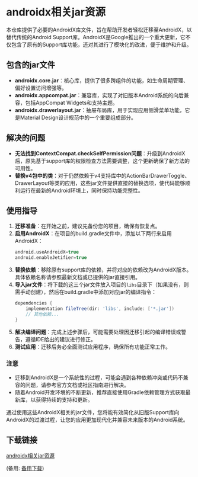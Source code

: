 # androidx相关jar资源

本仓库提供了必要的AndroidX库文件，旨在帮助开发者轻松迁移至AndroidX，以替代传统的Android Support库。AndroidX是Google推出的一个重大更新，它不仅包含了原有的Support库功能，还对其进行了模块化的改进，便于维护和升级。

## 包含的jar文件

- **androidx.core.jar**：核心库，提供了很多跨组件的功能，如生命周期管理、偏好设置访问增强等。
- **androidx.appcompat.jar**：兼容库，实现了对旧版本Android系统的向后兼容，包括AppCompat Widgets和支持主题。
- **androidx.drawerlayout.jar**：抽屉布局库，用于实现应用侧滑菜单功能，它是Material Design设计规范中的一个重要组成部分。

## 解决的问题

- **无法找到ContextCompat.checkSelfPermission问题**：升级到AndroidX后，原先基于support库的权限检查方法需要调整，这个更新确保了新方法的可用性。
- **替换v4包中的类**：对于仍然依赖于v4支持库中的ActionBarDrawerToggle、DrawerLayout等类的应用，这些jar文件提供直接的替换选项，使代码能够顺利运行在最新的Android环境上，同时保持功能完整性。

## 使用指导

1. **迁移准备**：在开始之前，建议先备份您的项目，确保有恢复点。
2. **启用AndroidX**：在项目的build.gradle文件中，添加以下两行来启用AndroidX：
   ```gradle
   android.useAndroidX=true
   android.enableJetifier=true
   ```
3. **替换依赖**：移除原有support库的依赖，并将对应的依赖改为AndroidX版本。具体依赖名称请参照最新文档或已提供的jar直接引用。
4. **导入jar文件**：将下载的这三个jar文件放入项目的`libs`目录下（如果没有，则需手动创建），然后在build.gradle中添加对应jar的编译指令：
   ```gradle
   dependencies {
       implementation fileTree(dir: 'libs', include: ['*.jar'])
       // 其他依赖...
   }
   ```
5. **解决编译问题**：完成上述步骤后，可能需要处理因迁移引起的编译错误或警告，遵循IDE给出的建议进行修正。
6. **测试应用**：迁移后务必全面测试应用程序，确保所有功能正常工作。

### 注意

- 迁移到AndroidX是一个系统性的过程，可能会遇到各种依赖冲突或代码不兼容的问题，请参考官方文档或社区指南进行解决。
- 随着Android开发环境的不断更新，推荐直接使用Gradle依赖管理方式获取最新库，以获得持续的支持和更新。

通过使用这些AndroidX相关的jar文件，您将能有效简化从旧版Support库向AndroidX的过渡过程，让您的应用更加现代化并兼容未来版本的Android系统。

## 下载链接
[androidx相关jar资源](https://pan.quark.cn/s/5272ab707f4c) 

(备用: [备用下载](https://pan.baidu.com/s/140lKr8wDqCIUuwH910ON8A?pwd=1234))
